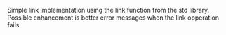 Simple link implementation using the link function from the std library.
Possible enhancement is better error messages when the link opperation fails.
